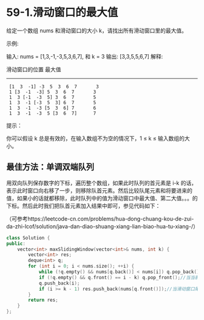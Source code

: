 # 59-1.滑动窗口的最大值

给定一个数组 nums 和滑动窗口的大小 k，请找出所有滑动窗口里的最大值。

示例:

输入: nums = [1,3,-1,-3,5,3,6,7], 和 k = 3
输出: [3,3,5,5,6,7] 
解释: 

  滑动窗口的位置                最大值
---------------               -----
```
 [1  3  -1] -3  5  3  6  7       3
 1 [3  -1  -3] 5  3  6  7       3
 1  3 [-1  -3  5] 3  6  7       5
 1  3  -1 [-3  5  3] 6  7       5
 1  3  -1  -3 [5  3  6] 7       6
 1  3  -1  -3  5 [3  6  7]      7
```


提示：

你可以假设 k 总是有效的，在输入数组不为空的情况下，1 ≤ k ≤ 输入数组的大小。



## 最佳方法：单调双端队列

用双向队列保存数字的下标，遍历整个数组，如果此时队列的首元素是 i-k 的话，表示此时窗口向右移了一步，则移除队首元素。然后比较队尾元素和将要进来的值，如果小的话就都移除，此时队列中的值为滑动窗口中最大值、第二大值。。。的下标。然后此时我们把队首元素加入结果中即可，参见代码如下： 

（可参考https://leetcode-cn.com/problems/hua-dong-chuang-kou-de-zui-da-zhi-lcof/solution/java-dan-diao-shuang-xiang-lian-biao-hua-tu-xiang-/）

```C++
class Solution {
public:
    vector<int> maxSlidingWindow(vector<int>& nums, int k) {
        vector<int> res;
        deque<int> q;
        for (int i = 0; i < nums.size(); ++i) {
            while (!q.empty() && nums[q.back()] < nums[i]) q.pop_back();//从后面依次弹出队列中比当前num值小的元素，同时也能保证队列首元素为当前窗口最大值下标
            if (!q.empty() && q.front() == i - k) q.pop_front();//当当前窗口移出队首元素所在的位置，即队首元素坐标对应的num不在窗口中，需要弹出            
            q.push_back(i);
            if (i >= k - 1) res.push_back(nums[q.front()]);//当滑动窗口尾地址i大于等于k-1时才开始写入窗口最大值
        }
        return res;
    }
};
```

